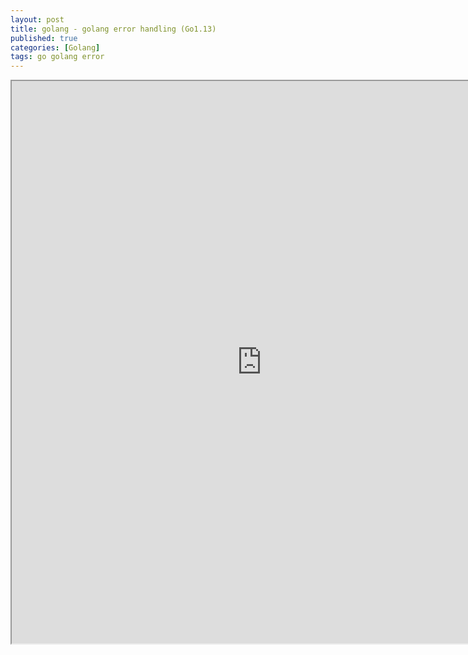 ```yaml
---
layout: post
title: golang - golang error handling (Go1.13)
published: true
categories: [Golang]
tags: go golang error
---
```

<iframe width="800" height="900" src="https://docs.google.com/document/d/e/2PACX-1vRLb3JXrQAdhQdSSaayMhnIyq6aj6vxVeWHFITdb5R-QRjdrkr3Q1W8u5hMzR1RZFxQoW6kD1u9Lb4t/pub?embedded=true"></iframe>    
  
